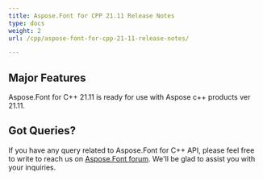 ```yaml
---
title: Aspose.Font for CPP 21.11 Release Notes
type: docs
weight: 2
url: /cpp/aspose-font-for-cpp-21-11-release-notes/

---
```

## Major Features

Aspose.Font for  C++ 21.11 is ready for use with Aspose c++ products ver 21.11.


## Got Queries?
If you have any query related to Aspose.Font for C++ API, please feel free to write to reach us on [Aspose.Font forum](https://forum.aspose.com/c/font/). We'll be glad to assist you with your inquiries.
